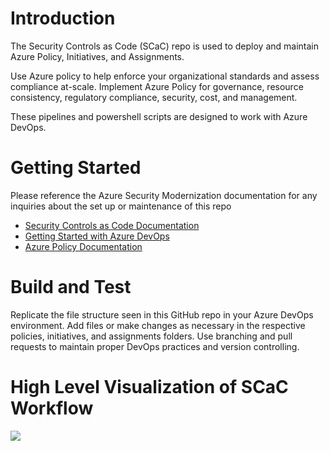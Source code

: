 # Introduction  

The Security Controls as Code (SCaC) repo is used to deploy and maintain Azure Policy, Initiatives, and Assignments.

Use Azure policy to help enforce your organizational standards and assess compliance at-scale. Implement Azure Policy for governance, resource consistency, regulatory compliance, security, cost, and management.

These pipelines and powershell scripts are designed to work with Azure DevOps. 

# Getting Started 

Please reference the Azure Security Modernization documentation for any inquiries about the set up or maintenance of this repo

* [Security Controls as Code Documentation](https://github.com/Azure/manage-azure-policy-pipeline/blob/main/docs/SCaC_Documentation.md)
* [Getting Started with Azure DevOps](https://docs.microsoft.com/en-us/azure/devops/?view=azure-devops)
* [Azure Policy Documentation](https://docs.microsoft.com/en-us/azure/governance/policy/)

# Build and Test 

Replicate the file structure seen in this GitHub repo in your Azure DevOps environment. Add files or make changes as necessary in the respective policies, initiatives, and assignments folders. Use branching and pull requests to maintain proper DevOps practices and version controlling. 


# High Level Visualization of SCaC Workflow

![](https://github.com/Azure/manage-azure-policy-pipeline/blob/nicko/docs/images/Azure%20Security%20Controls%20Process.png)
